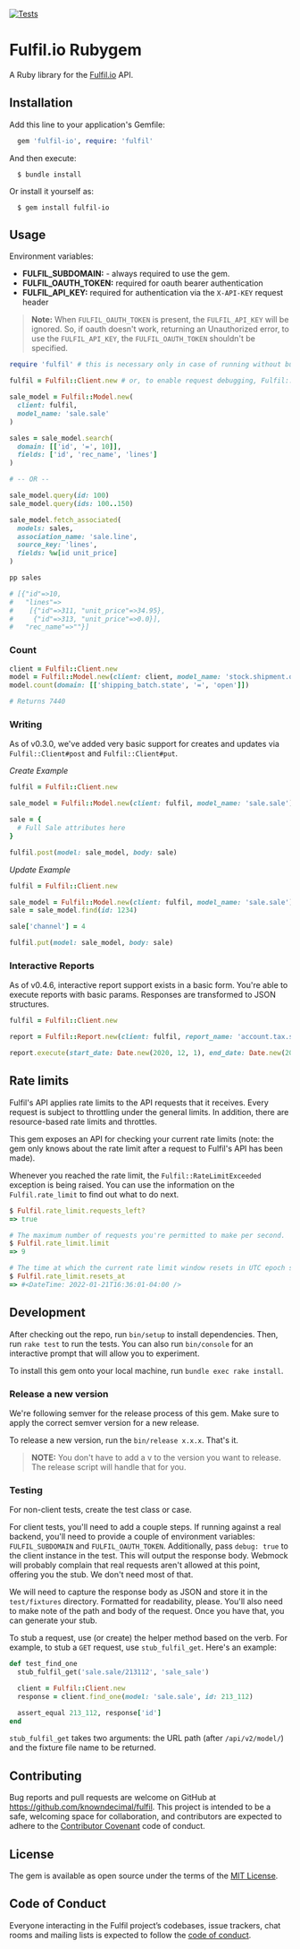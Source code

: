 [![Tests](https://github.com/knowndecimal/fulfil/actions/workflows/tests.yml/badge.svg)](https://github.com/knowndecimal/fulfil/actions/workflows/tests.yml)

# Fulfil.io Rubygem

A Ruby library for the [Fulfil.io](https://fulfil.io) API.

## Installation

Add this line to your application's Gemfile:

```ruby
  gem 'fulfil-io', require: 'fulfil'
```

And then execute:

```shell
  $ bundle install
```

Or install it yourself as:

```shell
  $ gem install fulfil-io
```

## Usage

Environment variables:

- **FULFIL_SUBDOMAIN:** - always required to use the gem.
- **FULFIL_OAUTH_TOKEN:** required for oauth bearer authentication
- **FULFIL_API_KEY:** required for authentication via the `X-API-KEY` request header

> **Note:** When `FULFIL_OAUTH_TOKEN` is present, the `FULFIL_API_KEY` will be ignored. So,
if oauth doesn't work, returning an Unauthorized error, to use the
`FULFIL_API_KEY`, the `FULFIL_OAUTH_TOKEN` shouldn't be specified.

```ruby
require 'fulfil' # this is necessary only in case of running without bundler

fulfil = Fulfil::Client.new # or, to enable request debugging, Fulfil::Client.new(debug: true)

sale_model = Fulfil::Model.new(
  client: fulfil,
  model_name: 'sale.sale'
)

sales = sale_model.search(
  domain: [['id', '=', 10]],
  fields: ['id', 'rec_name', 'lines']
)

# -- OR --

sale_model.query(id: 100)
sale_model.query(ids: 100..150)

sale_model.fetch_associated(
  models: sales,
  association_name: 'sale.line',
  source_key: 'lines',
  fields: %w[id unit_price]
)

pp sales

# [{"id"=>10,
#   "lines"=>
#    [{"id"=>311, "unit_price"=>34.95},
#     {"id"=>313, "unit_price"=>0.0}],
#   "rec_name"=>""}]
```

### Count

```ruby
client = Fulfil::Client.new
model = Fulfil::Model.new(client: client, model_name: 'stock.shipment.out')
model.count(domain: [['shipping_batch.state', '=', 'open']])

# Returns 7440
```

### Writing

As of v0.3.0, we've added very basic support for creates and updates via
`Fulfil::Client#post` and `Fulfil::Client#put`.

*Create Example*

```ruby
fulfil = Fulfil::Client.new

sale_model = Fulfil::Model.new(client: fulfil, model_name: 'sale.sale')

sale = {
  # Full Sale attributes here
}

fulfil.post(model: sale_model, body: sale)
```

*Update Example*

```ruby
fulfil = Fulfil::Client.new

sale_model = Fulfil::Model.new(client: fulfil, model_name: 'sale.sale')
sale = sale_model.find(id: 1234)

sale['channel'] = 4

fulfil.put(model: sale_model, body: sale)
```
### Interactive Reports

As of v0.4.6, interactive report support exists in a basic form.
You're able to execute reports with basic params. Responses are
transformed to JSON structures.

```ruby
fulfil = Fulfil::Client.new

report = Fulfil::Report.new(client: fulfil, report_name: 'account.tax.summary.ireport')

report.execute(start_date: Date.new(2020, 12, 1), end_date: Date.new(2020, 12, 31))
```

## Rate limits

Fulfil's API applies rate limits to the API requests that it receives. Every request is subject to throttling under the general limits. In addition, there are resource-based rate limits and throttles.

This gem exposes an API for checking your current rate limits (note: the gem only knows about the rate limit after a request to Fulfil's API has been made).

Whenever you reached the rate limit, the `Fulfil::RateLimitExceeded` exception is being raised. You can use the information on the `Fulfil.rate_limit` to find out what to do next.

```ruby
$ Fulfil.rate_limit.requests_left?
=> true

# The maximum number of requests you're permitted to make per second.
$ Fulfil.rate_limit.limit
=> 9

# The time at which the current rate limit window resets in UTC epoch seconds.
$ Fulfil.rate_limit.resets_at
=> #<DateTime: 2022-01-21T16:36:01-04:00 />
```
## Development

After checking out the repo, run `bin/setup` to install dependencies. Then, run
`rake test` to run the tests. You can also run `bin/console` for an interactive
prompt that will allow you to experiment.

To install this gem onto your local machine, run `bundle exec rake install`.

### Release a new version

We're following semver for the release process of this gem. Make sure to apply the correct semver version for a new release.

To release a new version, run the `bin/release x.x.x`. That's it.

> **NOTE:** You don't have to add a v to the version you want to release. The release script will handle that for you.

### Testing

For non-client tests, create the test class or case.

For client tests, you'll need to add a couple steps. If running against a real
backend, you'll need to provide a couple of environment variables:
`FULFIL_SUBDOMAIN` and `FULFIL_OAUTH_TOKEN`. Additionally, pass `debug: true` to the
client instance in the test. This will output the response body. Webmock will
probably complain that real requests aren't allowed at this point, offering you
the stub. We don't need most of that.

We will need to capture the response body as JSON and store it in the
`test/fixtures` directory. Formatted for readability, please. You'll also need
to make note of the path and body of the request. Once you have that, you can
generate your stub.

To stub a request, use (or create) the helper method based on the verb. For
example, to stub a `GET` request, use `stub_fulfil_get`. Here's an example:

```ruby
def test_find_one
  stub_fulfil_get('sale.sale/213112', 'sale_sale')

  client = Fulfil::Client.new
  response = client.find_one(model: 'sale.sale', id: 213_112)

  assert_equal 213_112, response['id']
end
```

`stub_fulfil_get` takes two arguments: the URL path (after `/api/v2/model/`)
and the fixture file name to be returned.

## Contributing

Bug reports and pull requests are welcome on GitHub at
https://github.com/knowndecimal/fulfil. This project is intended to be a safe,
welcoming space for collaboration, and contributors are expected to adhere to
the [Contributor Covenant](http://contributor-covenant.org) code of conduct.

## License

The gem is available as open source under the terms of the [MIT License](https://opensource.org/licenses/MIT).

## Code of Conduct

Everyone interacting in the Fulfil project’s codebases, issue trackers, chat
rooms and mailing lists is expected to follow the [code of
conduct](https://github.com/[USERNAME]/fulfil/blob/master/CODE_OF_CONDUCT.md).
